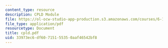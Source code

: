 ```yaml
---
content_type: resource
description: CPLD Module
file: https://ol-ocw-studio-app-production.s3.amazonaws.com/courses/6-111-introductory-digital-systems-laboratory-fall-2002/33973ec6df60715155350aaf46542bf8_cpld.pdf
file_type: application/pdf
resourcetype: Document
title: cpld.pdf
uid: 33973ec6-df60-7151-5535-0aaf46542bf8
---
```

